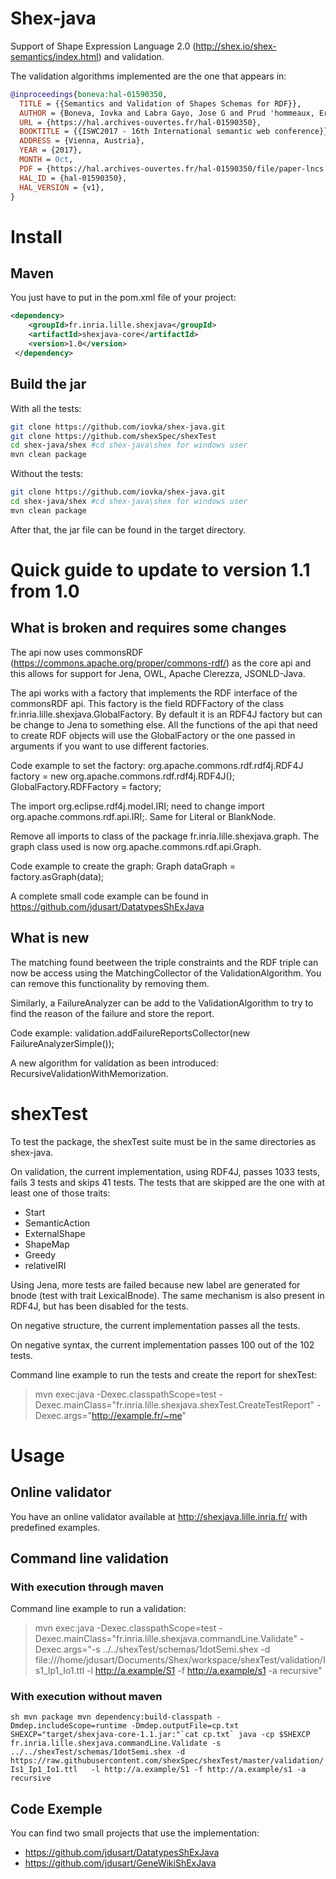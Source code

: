 # Shex-java
Support of Shape Expression Language 2.0 (http://shex.io/shex-semantics/index.html) and validation.

The validation algorithms implemented are the one that appears in:
```bibtex
@inproceedings{boneva:hal-01590350,
  TITLE = {{Semantics and Validation of Shapes Schemas for RDF}},
  AUTHOR = {Boneva, Iovka and Labra Gayo, Jose G and Prud 'hommeaux, Eric G},
  URL = {https://hal.archives-ouvertes.fr/hal-01590350},
  BOOKTITLE = {{ISWC2017 - 16th International semantic web conference}},
  ADDRESS = {Vienna, Austria},
  YEAR = {2017},
  MONTH = Oct,
  PDF = {https://hal.archives-ouvertes.fr/hal-01590350/file/paper-lncs.pdf},
  HAL_ID = {hal-01590350},
  HAL_VERSION = {v1},
}
```

# Install

## Maven

You just have to put in the pom.xml file of your project:
```xml
<dependency>
  	<groupId>fr.inria.lille.shexjava</groupId>
  	<artifactId>shexjava-core</artifactId>
  	<version>1.0</version>
 </dependency>
```

## Build the jar

With all the tests:
```sh
git clone https://github.com/iovka/shex-java.git
git clone https://github.com/shexSpec/shexTest
cd shex-java/shex #cd shex-java\shex for windows user
mvn clean package
```

Without the tests:
```sh
git clone https://github.com/iovka/shex-java.git
cd shex-java/shex #cd shex-java\shex for windows user
mvn clean package
```

After that, the jar file can be found in the target directory.

# Quick guide to update to version 1.1 from 1.0

## What is broken and requires some changes

The api now uses commonsRDF (https://commons.apache.org/proper/commons-rdf/) as the core api and this allows for support for Jena, OWL, Apache Clerezza, JSONLD-Java.

The api works with a factory that implements the RDF interface of the commonsRDF api. This factory is the field RDFFactory of the class fr.inria.lille.shexjava.GlobalFactory. By default it is an RDF4J factory but can be change to Jena to something else. All the functions of the api that need to create RDF objects will use the GlobalFactory or the one passed in arguments if you want to use different factories.

Code example to set the factory: 
org.apache.commons.rdf.rdf4j.RDF4J factory = new org.apache.commons.rdf.rdf4j.RDF4J();
GlobalFactory.RDFFactory = factory;

The import org.eclipse.rdf4j.model.IRI; need to change import org.apache.commons.rdf.api.IRI;. Same for Literal or BlankNode.

Remove all imports to class of the package fr.inria.lille.shexjava.graph. The graph class used is now org.apache.commons.rdf.api.Graph. 

Code example to create the graph: 
Graph dataGraph = factory.asGraph(data);

A complete small code example can be found in https://github.com/jdusart/DatatypesShExJava

## What is new

The matching found beetween the triple constraints and the RDF triple can now be access using the MatchingCollector of the ValidationAlgorithm. You can remove this functionality by removing them.

Similarly, a FailureAnalyzer can be add to the ValidationAlgorithm to try to find the reason of the failure and store the report.

Code example:
validation.addFailureReportsCollector(new FailureAnalyzerSimple());

A new algorithm for validation as been introduced: RecursiveValidationWithMemorization.



# shexTest

To test the package, the shexTest suite must be in the same directories as shex-java.

On validation, the current implementation, using RDF4J, passes 1033 tests, fails 3 tests and skips 41 tests.
The tests that are skipped are the one with at least one of those traits:
 - Start
 - SemanticAction
 - ExternalShape
 - ShapeMap
 - Greedy
 - relativeIRI

Using Jena, more tests are failed because new label are generated for bnode (test with trait LexicalBnode). The same mechanism is also present in RDF4J, but has been disabled for the tests.
 

On negative structure, the current implementation passes all the tests.

On negative syntax, the current implementation passes 100 out of the 102 tests. 

Command line example to run the tests and create the report for shexTest: 
 > mvn exec:java -Dexec.classpathScope=test -Dexec.mainClass="fr.inria.lille.shexjava.shexTest.CreateTestReport" -Dexec.args="http://example.fr/~me"

# Usage

## Online validator

You have an online validator available at http://shexjava.lille.inria.fr/ with predefined examples.


## Command line validation

### With execution through maven

 Command line example to run a validation:
 >  mvn exec:java -Dexec.classpathScope=test -Dexec.mainClass="fr.inria.lille.shexjava.commandLine.Validate" -Dexec.args="-s  ../../shexTest/schemas/1dotSemi.shex -d file:///home/jdusart/Documents/Shex/workspace/shexTest/validation/Is1_Ip1_Io1.ttl -l http://a.example/S1 -f http://a.example/s1 -a recursive" 

### With execution without maven

``sh
mvn package
mvn dependency:build-classpath -Dmdep.includeScope=runtime -Dmdep.outputFile=cp.txt
SHEXCP="target/shexjava-core-1.1.jar:"`cat cp.txt`
java -cp $SHEXCP fr.inria.lille.shexjava.commandLine.Validate -s ../../shexTest/schemas/1dotSemi.shex -d https://raw.githubusercontent.com/shexSpec/shexTest/master/validation/Is1_Ip1_Io1.ttl   -l http://a.example/S1 -f http://a.example/s1 -a recursive
``

## Code Exemple

You can find two small projects that use the implementation:
 - https://github.com/jdusart/DatatypesShExJava
 - https://github.com/jdusart/GeneWikiShExJava
 



